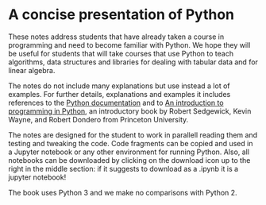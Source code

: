 # A concise presentation of Python

These  notes address students that have already taken a
course in programming and need to become familiar with Python. We hope
they will be useful for students that will take courses that use Python to teach
algorithms, data structures and libraries for dealing with tabular
data and for linear algebra.

The notes do not
include many explanations but use instead a lot of examples. 
For further details,
explanations and examples it includes references to the [Python
documentation](http://www.python.org) and to
[An introduction to programming in Python](https://introcs.cs.princeton.edu/python/),
an introductory book by
Robert Sedgewick, Kevin Wayne, and Robert Dondero from Princeton University.

The notes are  designed for the student to work in parallell reading them and testing and
tweaking the code. Code fragments can be copied and used in a Jupyter
notebook or any other environment for running Python.  Also, all
notebooks can be downloaded by clicking on the download icon up to the
right in the middle section: if it suggests to download as a .ipynb it
is a jupyter notebook!

The book uses Python 3 and we make no comparisons with Python 2.

